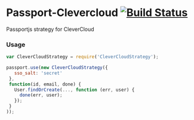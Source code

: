 Passport-Clevercloud [![Build Status](https://drone.io/github.com/Redsmin/passport-clevercloud/status.png)](https://drone.io/github.com/Redsmin/passport-clevercloud/latest)
====================

Passportjs strategy for CleverCloud

### Usage

```javascript
var CleverCloudStrategy = require('CleverCloudStrategy');

passport.use(new CleverCloudStrategy({
   sso_salt: 'secret'
 },
 function(id, email, done) {
   User.findOrCreate(..., function (err, user) {
     done(err, user);
   });
 }
));
```
